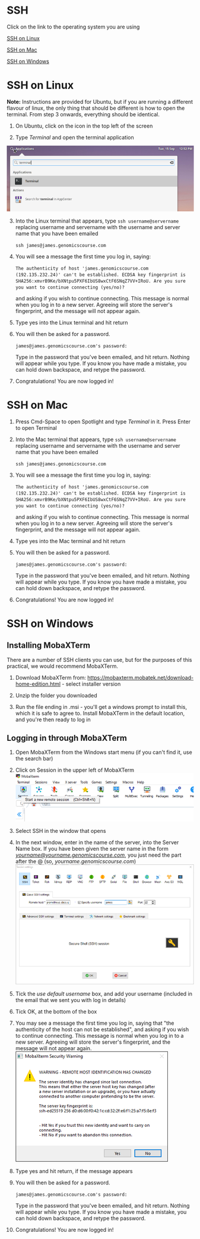 # SSH
Click on the link to the operating system you are using

[SSH on Linux](#sshlinux)

[SSH on Mac](#sshmac)

[SSH on Windows](#sshwindows)

# SSH on Linux<a name="sshlinux"></a>


**Note:** Instructions are provided for Ubuntu, but if you are running a different flavour of linux, the only thing that should be different is how to open the terminal. From step 3 onwards, everything should be identical.


1) On Ubuntu, click on the icon in the top left of the screen


2) Type *Terminal*  and open the terminal application

![](images/linux_find_terminal.png)


3) Into the Linux terminal that appears, type
   ``ssh username@servername``
   replacing username and servername with the username and server name that you have been emailed

   ``ssh james@james.genomicscourse.com``


4) You will see a message the first time you log in, saying:

   ``The authenticity of host 'james.genomicscourse.com (192.135.232.24)' can't be established.
   ECDSA key fingerprint is SHA256:xmvrB9Ke/bXNtpu5PXF6IbUS8wxCtF6SNqZ7VV+IRoU.
   Are you sure you want to continue connecting (yes/no)? ``

   and asking if you wish to continue connecting. This message is normal when you log in to a new server. Agreeing will store the server's fingerprint, and the message will not appear again.

5) Type yes into the Linux terminal and hit return


6) You will then be asked for a password.

   ``james@james.genomicscourse.com's password:``

   Type in the password that you've been emailed, and hit return. Nothing will appear while you type. If you know you have made a mistake, you can hold down backspace, and retype the password.


7) Congratulations! You are now logged in!


# SSH on Mac<a name="sshmac"></a>

1) Press Cmd-Space to open Spotlight and type *Terminal* in it. Press Enter to open Terminal

2) Into the Mac terminal that appears, type
    ``ssh username@servername``
    replacing username and servername with the username and server name that you have been emailed

    ``ssh james@james.genomicscourse.com``


3) You will see a message the first time you log in, saying:

    ``The authenticity of host 'james.genomicscourse.com (192.135.232.24)' can't be established.
    ECDSA key fingerprint is SHA256:xmvrB9Ke/bXNtpu5PXF6IbUS8wxCtF6SNqZ7VV+IRoU.
    Are you sure you want to continue connecting (yes/no)? ``

    and asking if you wish to continue connecting. This message is normal when you log in to a new server. Agreeing will store the server's fingerprint, and the message will not appear again.

4) Type yes into the Mac terminal and hit return


5) You will then be asked for a password.

   ``james@james.genomicscourse.com's password:``

   Type in the password that you've been emailed, and hit return. Nothing will appear while you type. If you know you have made a mistake, you can hold down backspace, and retype the password.

6) Congratulations! You are now logged in!

# SSH on Windows<a name="sshwindows"></a>

## Installing MobaXTerm
There are a number of SSH clients you can use, but for the purposes of this practical, we would recommend MobaXTerm.


1) Download MobaXTerm from:
<https://mobaxterm.mobatek.net/download-home-edition.html> - select installer version

2) Unzip the folder you downloaded


3) Run the file ending in .msi - you'll get a windows prompt to install this, which it is safe to agree to. Install MobaXTerm in the default location, and you're then ready to log in

## Logging in through MobaXTerm
1) Open MobaXTerm from the Windows start menu (if you can't find it, use the search bar)


2) Click on Session in the upper left of MobaXTerm ![](images/mobasession.PNG)


3) Select SSH in the window that opens


4) In the next window, enter in the name of the server, into the Server Name box. If you have been given the server name in the form *yourname@yourname.genomicscourse.com*, you just need the part after the @ (so, *yourname.genomicscourse.com*)
![](images/ssh_login.png)

5) Tick the *use default username* box, and add your username (included in the email that we sent you with log in details)


6) Tick OK, at the bottom of the box


7) You may see a message the first time you log in, saying that "the authenticity of the host can not be established", and asking if you wish to continue connecting. This message is normal when you log in to a new server. Agreeing will store the server's fingerprint, and the message will not appear again.
![](images/warning.png)


8) Type yes and hit return, if the message appears



9) You will then be asked for a password.

    ``james@james.genomicscourse.com's password:``

    Type in the password that you've been emailed, and hit return. Nothing will appear while you type. If you know you have made a mistake, you can hold down backspace, and retype the password.

10) Congratulations! You are now logged in!
